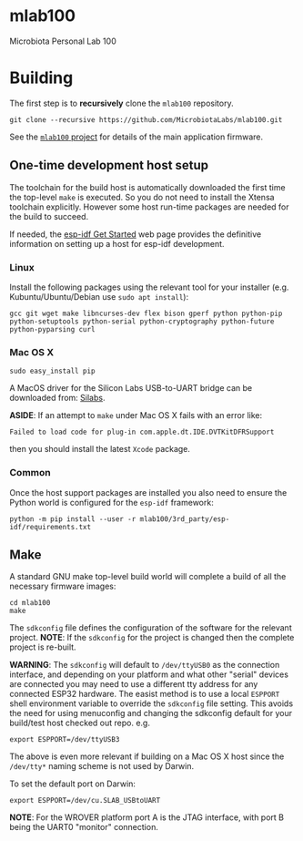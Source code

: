# mlab100
Microbiota Personal Lab 100

# Building

The first step is to **recursively** clone the `mlab100` repository.

```
git clone --recursive https://github.com/MicrobiotaLabs/mlab100.git
```

See the [`mlab100` project](mlab100/README.md) for details of the main
application firmware.

## One-time development host setup

The toolchain for the build host is automatically downloaded the first
time the top-level `make` is executed. So you do not need to install
the Xtensa toolchain explicitly. However some host run-time packages
are needed for the build to succeed.

If needed, the [esp-idf Get Started](https://docs.espressif.com/projects/esp-idf/en/latest/get-started/)
web page provides the definitive information on setting up a host for
esp-idf development.

### Linux

Install the following packages using the relevant tool for your
installer (e.g. Kubuntu/Ubuntu/Debian use `sudo apt install`):

```
gcc git wget make libncurses-dev flex bison gperf python python-pip python-setuptools python-serial python-cryptography python-future python-pyparsing curl
```

### Mac OS X

```
sudo easy_install pip
```

A MacOS driver for the Silicon Labs USB-to-UART bridge can be downloaded from:
  [Silabs](https://www.silabs.com/products/development-tools/software/usb-to-uart-bridge-vcp-drivers).

**ASIDE**: If an attempt to `make` under Mac OS X fails with an error
like:

```
Failed to load code for plug-in com.apple.dt.IDE.DVTKitDFRSupport
```

then you should install the latest `Xcode` package.

### Common

Once the host support packages are installed you also need to ensure
the Python world is configured for the `esp-idf` framework:

```
python -m pip install --user -r mlab100/3rd_party/esp-idf/requirements.txt
```

## Make

A standard GNU make top-level build world will complete a build of all
the necessary firmware images:

```
cd mlab100
make
```

The `sdkconfig` file defines the configuration of the software for the
relevant project. **NOTE**: If the `sdkconfig` for the project is
changed then the complete project is re-built.

**WARNING**: The `sdkconfig` will default to `/dev/ttyUSB0` as the
connection interface, and depending on your platform and what other
"serial" devices are connected you may need to use a different tty
address for any connected ESP32 hardware. The easist method is to use
a local `ESPPORT` shell environment variable to override the
`sdkconfig` file setting. This avoids the need for using menuconfig
and changing the sdkconfig default for your build/test host checked
out repo. e.g.

```
export ESPPORT=/dev/ttyUSB3
```

The above is even more relevant if building on a Mac OS X host since
the `/dev/tty*` naming scheme is not used by Darwin.

To set the default port on Darwin:
```
export ESPPORT=/dev/cu.SLAB_USBtoUART
```

**NOTE**: For the WROVER platform port A is the JTAG interface, with
port B being the UART0 "monitor" connection.
